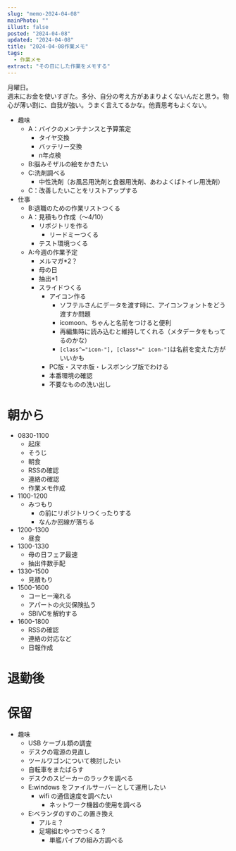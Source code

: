 ```yaml
---
slug: "memo-2024-04-08"
mainPhoto: ""
illust: false
posted: "2024-04-08"
updated: "2024-04-08"
title: "2024-04-08作業メモ"
tags:
  - 作業メモ
extract: "その日にした作業をメモする"
---
```


月曜日。  
週末にお金を使いすぎた。多分、自分の考え方があまりよくないんだと思う。物心が薄い割に、自我が強い。うまく言えてるかな。他責思考もよくない。

- 趣味
  - A：バイクのメンテナンスと予算策定
    - タイヤ交換
    - バッテリー交換
    - n年点検
  - B:脳みそザルの絵をかきたい
  - C:洗剤調べる
    - 中性洗剤（お風呂用洗剤と食器用洗剤、あわよくばトイレ用洗剤）
  - C：改善したいことをリストアップする
- 仕事
  - B:退職のための作業リストつくる
  - A：見積もり作成（〜4/10）
    - リポジトリを作る
      - リードミーつくる
    - テスト環境つくる    
  - A:今週の作業予定
    - メルマガ*2？
    - 母の日
    - 抽出*1
    - スライドつくる
      - アイコン作る
        - ソフテルさんにデータを渡す時に、アイコンフォントをどう渡すか問題
        - icomoon、ちゃんと名前をつけると便利
        - 再編集時に読み込むと維持してくれる（メタデータをもってるのかな）
        - `[class^="icon-"], [class*=" icon-"]`は名前を変えた方がいいかも
      - PC版・スマホ版・レスポンシブ版でわける
      - 本番環境の確認
      - 不要なものの洗い出し

# 朝から

- 0830-1100
  - 起床
  - そうじ
  - 朝食
  - RSSの確認
  - 連絡の確認
  - 作業メモ作成
- 1100-1200
  - みつもり
    - の前にリポジトリつくったりする
    - なんか回線が落ちる
- 1200-1300
  - 昼食
- 1300-1330
  - 母の日フェア最速
  - 抽出件数手配
- 1330-1500
  - 見積もり
- 1500-1600
  - コーヒー淹れる
  - アパートの火災保険払う
  - SBIVCを解約する
- 1600-1800
  - RSSの確認
  - 連絡の対応など
  - 日報作成

# 退勤後


# 保留

- 趣味
  - USB ケーブル類の調査
  - デスクの電源の見直し
  - ツールワゴンについて検討したい
  - 自転車をまたばらす
  - デスクのスピーカーのラックを調べる
  - E:windows をファイルサーバーとして運用したい
    - wifi の通信速度を調べたい
      - ネットワーク機器の使用を調べる
  - E:ベランダのすのこの置き換え
    - アルミ？
    - 足場組むやつでつくる？
      - 単艦パイプの組み方調べる
